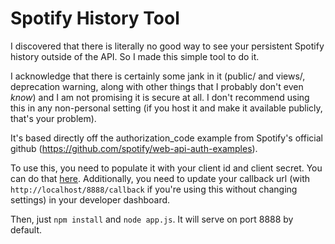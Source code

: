 # Spotify History Tool

I discovered that there is literally no good way to see your persistent Spotify history outside of the API. So I made this simple tool to do it.

I acknowledge that there is certainly some jank in it (public/ and views/, deprecation warning, along with other things that I probably don't even *know*) and I am not promising it is secure at all. I don't recommend using this in any non-personal setting (if you host it and make it available publicly, that's your problem).

It's based directly off the authorization_code example from Spotify's official github (https://github.com/spotify/web-api-auth-examples).

To use this, you need to populate it with your client id and client secret. You can do that [here](https://developer.spotify.com/documentation/general/guides/app-settings/#register-your-app). Additionally, you need to update your callback url (with `http://localhost/8888/callback` if you're using this without changing settings) in your developer dashboard.

Then, just `npm install` and `node app.js`. It will serve on port 8888 by default.